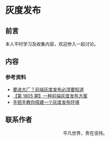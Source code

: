 # 灰度发布

## 前言

本人平时学习及收集内容，欢迎参入一起讨论。

## 内容

### 参考资料

- [要进大厂？前端灰度发布必须要知道](https://juejin.cn/post/6844903969110622222)
- [【第 1805 期】一种前端灰度发布方案](https://mp.weixin.qq.com/s/IT65m3VwlAhXusipB6wa2g)
- [手把手教你搭建一个灰度发布环境](https://segmentfault.com/a/1190000022612488)

## 联系作者

<div align="center">
    <p>
        平凡世界，贵在坚持。
    </p>
    <img :src="$withBase('/about/contact.png')" />
</div>
